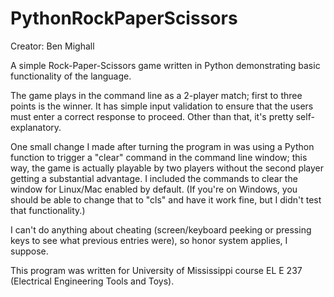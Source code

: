 # PythonRockPaperScissors
Creator: Ben Mighall

A simple Rock-Paper-Scissors game written in Python demonstrating basic functionality of the language.

The game plays in the command line as a 2-player match; first to three points is the winner. It has simple input validation to ensure that the users must enter a correct response to proceed. Other than that, it's pretty self-explanatory. 

One small change I made after turning the program in was using a Python function to trigger a "clear" command in the command line window; this way, the game is actually playable by two players without the second player getting a substantial advantage. I included the commands to clear the window for Linux/Mac enabled by default. (If you're on Windows, you should be able to change that to "cls" and have it work fine, but I didn't test that functionality.)

I can't do anything about cheating (screen/keyboard peeking or pressing keys to see what previous entries were), so honor system applies, I suppose. 

This program was written for University of Mississippi course EL E 237 (Electrical Engineering Tools and Toys).
